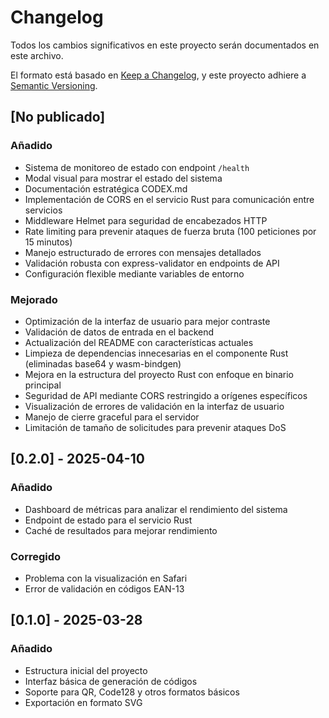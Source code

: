 # Changelog

Todos los cambios significativos en este proyecto serán documentados en este archivo.

El formato está basado en [Keep a Changelog](https://keepachangelog.com/es/1.0.0/),
y este proyecto adhiere a [Semantic Versioning](https://semver.org/spec/v2.0.0.html).

## [No publicado]

### Añadido
- Sistema de monitoreo de estado con endpoint `/health`
- Modal visual para mostrar el estado del sistema
- Documentación estratégica CODEX.md
- Implementación de CORS en el servicio Rust para comunicación entre servicios
- Middleware Helmet para seguridad de encabezados HTTP
- Rate limiting para prevenir ataques de fuerza bruta (100 peticiones por 15 minutos)
- Manejo estructurado de errores con mensajes detallados
- Validación robusta con express-validator en endpoints de API
- Configuración flexible mediante variables de entorno

### Mejorado
- Optimización de la interfaz de usuario para mejor contraste
- Validación de datos de entrada en el backend
- Actualización del README con características actuales
- Limpieza de dependencias innecesarias en el componente Rust (eliminadas base64 y wasm-bindgen)
- Mejora en la estructura del proyecto Rust con enfoque en binario principal
- Seguridad de API mediante CORS restringido a orígenes específicos
- Visualización de errores de validación en la interfaz de usuario
- Manejo de cierre graceful para el servidor
- Limitación de tamaño de solicitudes para prevenir ataques DoS

## [0.2.0] - 2025-04-10

### Añadido
- Dashboard de métricas para analizar el rendimiento del sistema
- Endpoint de estado para el servicio Rust
- Caché de resultados para mejorar rendimiento

### Corregido
- Problema con la visualización en Safari
- Error de validación en códigos EAN-13

## [0.1.0] - 2025-03-28

### Añadido
- Estructura inicial del proyecto
- Interfaz básica de generación de códigos
- Soporte para QR, Code128 y otros formatos básicos
- Exportación en formato SVG